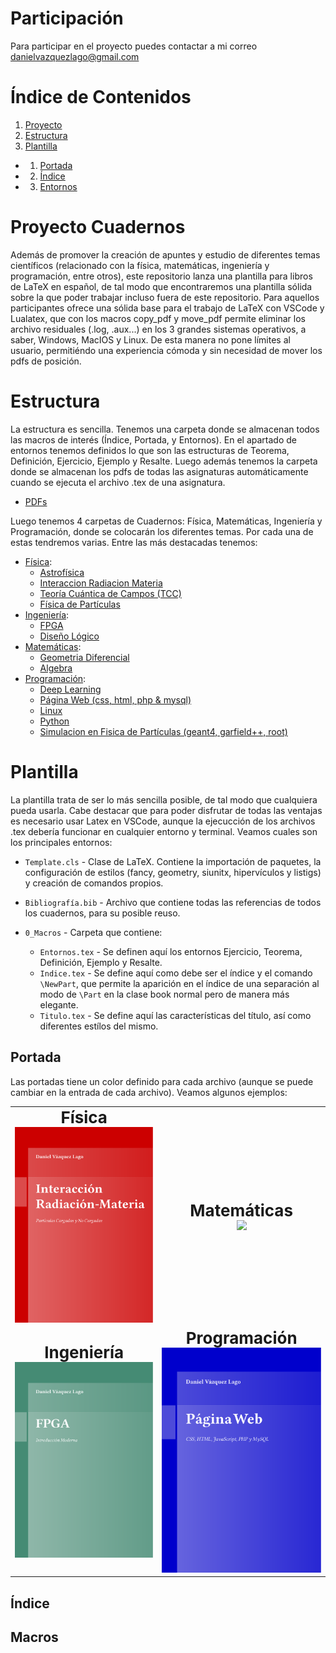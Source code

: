 

# Participación 

Para participar en el proyecto puedes contactar a mi correo danielvazquezlago@gmail.com

# Índice de Contenidos

1. [Proyecto](#Proyecto-Cuadernos)
2. [Estructura](#Estructura)
3. [Plantilla](#Plantilla)
  - 1. [Portada](##Portada)
  - 2. [Índice](##Índice)
  - 3. [Entornos](##Macros)

# Proyecto Cuadernos

Además de promover la creación de apuntes y estudio de diferentes temas científicos (relacionado con la física, matemáticas, ingeniería y programación, entre otros), este repositorio lanza una plantilla para libros de LaTeX en español, de tal modo que encontraremos una plantilla sólida sobre la que poder trabajar incluso fuera de este repositorio. Para aquellos participantes ofrece una sólida base para el trabajo de LaTeX con VSCode y Lualatex, que con los macros copy_pdf y move_pdf permite eliminar los archivo residuales (.log, .aux...) en los 3 grandes sistemas operativos, a saber, Windows, MacIOS y Linux. De esta manera no pone límites al usuario, permitiéndo una experiencia cómoda y sin necesidad de mover los pdfs de posición. 

# Estructura

La estructura es sencilla. Tenemos una carpeta donde se almacenan todos las macros de interés (Índice, Portada, y Entornos). En el apartado de entornos tenemos definidos lo que son las estructuras de Teorema, Definición, Ejercicio, Ejemplo y Resalte. Luego además tenemos la carpeta donde se almacenan los pdfs de todas las asignaturas automáticamente cuando se ejecuta el archivo .tex de una asignatura.

  - [PDFs](https://github.com/Godanitt/Cuadernos/tree/main/0_Pdf)

Luego tenemos 4 carpetas de Cuadernos: Física, Matemáticas, Ingeniería y Programación, donde se colocarán los diferentes temas. Por cada una de estas tendremos varias. Entre las más destacadas tenemos: 

  -  [Física](https://github.com/Godanitt/Cuadernos/tree/main/Fisica):
      - [Astrofísica](https://github.com/Godanitt/Cuadernos/tree/main/Fisica/Astrofisica)
      - [Interaccion Radiacion Materia](https://github.com/Godanitt/Cuadernos/tree/main/Fisica/InteraccionRadiacionMateria)
      - [Teoría Cuántica de Campos (TCC)](https://github.com/Godanitt/Cuadernos/tree/main/Fisica/TCC)
      - [Física de Partículas](https://github.com/Godanitt/Cuadernos/tree/main/Fisica/Particulas)
  - [Ingeniería](https://github.com/Godanitt/Cuadernos/tree/main/Ingenieria): 
    - [FPGA](https://github.com/Godanitt/Cuadernos/tree/main/Ingenieria/FPGA)
    - [Diseño Lógico](https://github.com/Godanitt/Cuadernos/tree/main/Ingenieria/Dise%C3%B1o%20Logico)
  - [Matemáticas](https://github.com/Godanitt/Cuadernos/tree/main/Ingenieria):
    - [Geometria Diferencial](https://github.com/Godanitt/Cuadernos/tree/main/Ingenieria/Dise%C3%B1o%20Logico)
    - [Algebra](https://github.com/Godanitt/Cuadernos/tree/main/Ingenieria/Dise%C3%B1o%20Logico)
  - [Programación](https://github.com/Godanitt/Cuadernos/tree/main/Ingenieria): 
    - [Deep Learning](https://github.com/Godanitt/Cuadernos/tree/main/Programacion/Deep%20Learning)
    - [Página Web (css, html, php & mysql)](https://github.com/Godanitt/Cuadernos/tree/main/Programacion/Pagina%20Web)
    - [Linux](https://github.com/Godanitt/Cuadernos/tree/main/Programacion/Linux)
    - [Python](https://github.com/Godanitt/Cuadernos/Python)
    - [Simulacion en Fisica de Partículas (geant4, garfield++, root)](https://github.com/Godanitt/Cuadernos/Particle_Simulation)


# Plantilla

La plantilla trata de ser lo más sencilla posible, de tal modo que cualquiera pueda usarla. Cabe destacar que para poder disfrutar de todas las ventajas es necesario usar Latex en VSCode, aunque la ejecucción de los archivos .tex debería funcionar en cualquier entorno y terminal. Veamos cuales son los principales entornos: 

- `Template.cls` - Clase de LaTeX. Contiene la importación de paquetes, la configuración de estilos (fancy, geometry, siunitx, hipervículos y listigs) y creación de comandos propios. 

- `Bibliografía.bib` - Archivo que contiene todas las referencias de todos los cuadernos, para su posible reuso. 
- `0_Macros` - Carpeta que contiene: 
  - `Entornos.tex` - Se definen aquí los entornos Ejercicio, Teorema, Definición, Ejemplo y Resalte.
  - `Indice.tex` - Se define aquí como debe ser el índice y el comando `\NewPart`, que permite la aparición en el índice de una separación al modo de `\Part` en la clase book normal pero de manera más elegante.
  - `Titulo.tex` - Se define aquí las características del título, así como diferentes estílos del mismo. 

## Portada

Las portadas tiene un color definido para cada archivo (aunque se puede cambiar en la entrada de cada archivo). Veamos algunos ejemplos: 

<table>
  <tr>
    <td align="center">
      <strong style="font-size: 26px;"> Física </strong><br>
        <img src=".images/F-IRM.png" width="400px">
      </a>
    </td>
    <td align="center">
      <strong style="font-size: 26px;">Matemáticas</strong><br>
        <img src=".images/M-GeometríaDiferencial.png" width="400px">
      </a>
    </td>
  </tr>
  <tr>
    <td align="center">
      <strong style="font-size: 26px;"> Ingeniería </strong><br>
        <img src=".images/I-FPGA.png" width="400px">
      </a>
    </td>
    <td align="center">
      <strong style="font-size: 26px;"> Programación </strong><br>
        <img src=".images/P-PaginaWeb.png" width="400px">
      </a>
    </td>
  </tr>
</table>

## Índice

## Macros 
